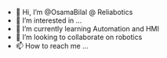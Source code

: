 - 👋 Hi, I’m @OsamaBilal @ Reliabotics 
- 👀 I’m interested in ...
- 🌱 I’m currently learning Automation and HMI
- 💞️ I’m looking to collaborate on robotics 
- 📫 How to reach me ...

<!---
OsamaBilal-Reliabotics/OsamaBilal-Reliabotics is a ✨ special ✨ repository because its `README.md` (this file) appears on your GitHub profile.
You can click the Preview link to take a look at your changes.
--->

